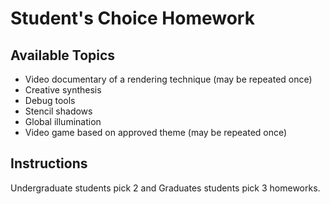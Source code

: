 # Student's Choice Homework

## Available Topics

- Video documentary of a rendering technique (may be repeated once)
- Creative synthesis
- Debug tools
- Stencil shadows
- Global illumination
- Video game based on approved theme (may be repeated once)

## Instructions

Undergraduate students pick 2 and Graduates students pick 3 homeworks.